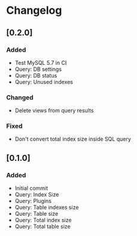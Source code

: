 # Changelog

## [0.2.0]
### Added
* Test MySQL 5.7 in CI
* Query: DB settings
* Query: DB status
* Query: Unused indexes

### Changed
* Delete views from query results

### Fixed
* Don't convert total index size inside SQL query

## [0.1.0]
### Added
* Initial commit
* Query: Index Size
* Query: Plugins
* Query: Table indexes size
* Query: Table size
* Query: Total index size
* Query: Total table size
